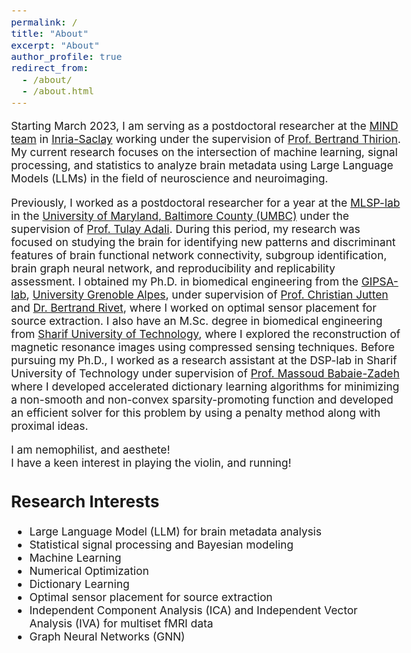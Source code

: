 ```yaml
---
permalink: /
title: "About"
excerpt: "About"
author_profile: true
redirect_from: 
  - /about/
  - /about.html
---
```


<!-- > “Shoot for the moon. Even if you miss, you'll land among the stars.” —Norman Vincent Peale -->

<style type="text/css"> body{ font-size: 13pt; } </style>

Starting March 2023, I am serving as a postdoctoral researcher at the [MIND team](https://team.inria.fr/mind/) in [Inria-Saclay](https://www.inria.fr/fr) working under the supervision of [Prof. Bertrand Thirion](https://scholar.google.fr/citations?user=MeKi5_AAAAAJ&hl=fr). My current research focuses on the intersection of machine learning, signal processing, and statistics to analyze brain metadata using Large Language Models (LLMs) in the field of neuroscience and neuroimaging.

Previously, I worked as a postdoctoral researcher for a year at the [MLSP-lab](https://mlsp.umbc.edu/) in the [University of Maryland, Baltimore County (UMBC)](https://umbc.edu/) under the supervision of [Prof. Tulay Adali](https://scholar.google.com/citations?user=KgjUnawAAAAJ&hl=en). During this period, my research was focused on studying the brain for identifying new patterns and discriminant features of brain functional network connectivity, subgroup identification, brain graph neural network, and reproducibility and replicability assessment. I obtained my Ph.D. in biomedical engineering from the [GIPSA-lab](https://www.gipsa-lab.grenoble-inp.fr/), [University Grenoble Alpes](https://www.univ-grenoble-alpes.fr/), under supervision of [Prof. Christian Jutten](https://scholar.google.com/citations?user=iO3qCToAAAAJ) and [Dr. Bertrand Rivet](https://www.gipsa-lab.grenoble-inp.fr/~bertrand.rivet/index.html), where I worked on optimal sensor placement for source extraction. I also have an M.Sc. degree in biomedical engineering from [Sharif University of Technology](https://en.wikipedia.org/wiki/Sharif_University_of_Technology), where I explored the reconstruction of magnetic resonance images using compressed sensing techniques. Before pursuing my Ph.D., I worked as a research assistant at the DSP-lab in Sharif University of Technology under supervision of [Prof. Massoud Babaie-Zadeh](https://scholar.google.com/citations?user=5H-SuMcAAAAJ&hl=en) where I developed accelerated dictionary learning algorithms for minimizing a non-smooth and non-convex sparsity-promoting function and developed an efficient solver for this problem by using a penalty method along with proximal ideas.

I am nemophilist, and aesthete!<br/>
I have a keen interest in playing the violin, and running!

## Research Interests 
* Large Language Model (LLM) for brain metadata analysis
* Statistical signal processing and Bayesian modeling
* Machine Learning
* Numerical Optimization
* Dictionary Learning
* Optimal sensor placement for source extraction
* Independent Component Analysis (ICA) and Independent Vector Analysis (IVA) for multiset fMRI data
* Graph Neural Networks (GNN)

<!-- ## A bit more about me:
- I am more of a qualitative researcher than a quantitative one and I believe that the formation of a united team that cares about the quality of research can eventually cover the quantitative part.
- I am nemophilist, and aesthete!<br/>
- I have a keen interest in playing the violin!
- I MeditaRun (a particular type of running I have designed suitable for me adapted to my body responses that is combined with meditation). As far as I know, I am the first person to use the word 'MeditaRun', and I consider the copyright to belong to me. The more I get to know myself, the more I am able to refine my individual running techniques and better understand how to harmonize my mind and body through MeditaRun.

<!-- ## My hierarchical opinion about research
- Research should be a piece of art! Quality matters, and it should be respected.
- Productivity is also important. That's where team working takes place.
- Team working requires strong communication skills. That's why ethics is important.
- Ethics directly relates to mental health.<br/>
- **Conclusion:** The prerequisite for a researcher is to have a good mental health. This needs constant special care! -->


